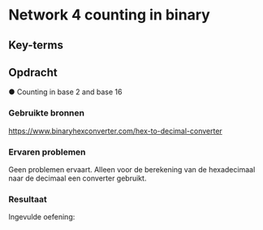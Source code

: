 # Network 4 counting in binary


## Key-terms
 


## Opdracht
●	Counting in base 2 and base 16

### Gebruikte bronnen
https://www.binaryhexconverter.com/hex-to-decimal-converter

### Ervaren problemen

Geen problemen ervaart. Alleen voor de berekening van de hexadecimaal naar de decimaal een converter gebruikt. 

### Resultaat

Ingevulde oefening:


